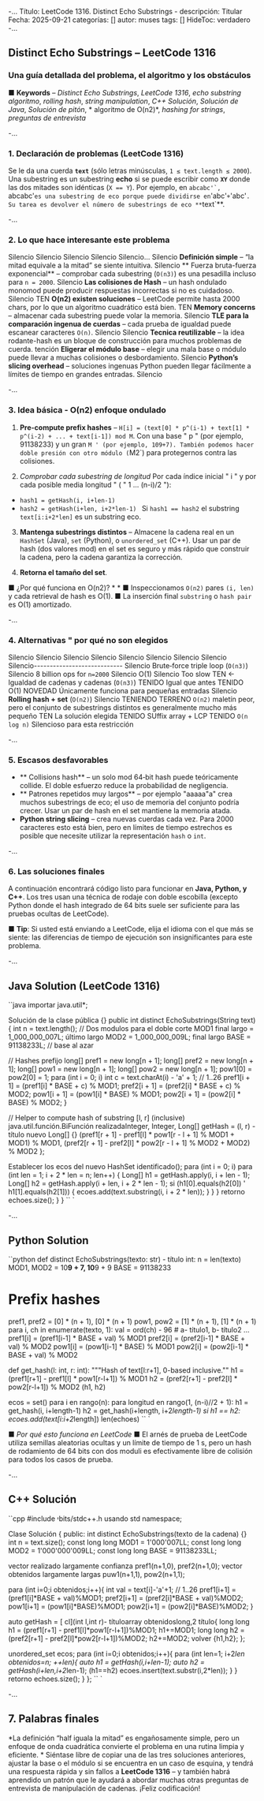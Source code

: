 -...
Título: LeetCode 1316. Distinct Echo Substrings -
descripción: Titular
Fecha: 2025-09-21
categorías: []
autor: muses
tags: []
HideToc: verdadero
-...
## Distinct Echo Substrings – LeetCode 1316
### Una guía detallada del problema, el algoritmo y los obstáculos

■ **Keywords** – *Distinct Echo Substrings*, *LeetCode 1316*, *echo substring algoritmo*, *rolling hash*, *string manipulation*, *C++ Solución*, *Solución de Java*, *Solución de pitón*, * algoritmo de O(n2)*, *hashing for strings*, *preguntas de entrevista*

-...

### 1. Declaración de problemas (LeetCode 1316)

Se le da una cuerda **`text`** (sólo letras minúsculas, `1 ≤ text.length ≤ 2000`).
Una subestring es un subestring **echo** si se puede escribir como **`XY`** donde las dos mitades son idénticas (`X == Y`).
Por ejemplo, en ``abcabc'`, ``abcabc'` es una subestring de eco porque puede dividirse en `'abc'` + `'abc'`.
Su tarea es devolver el número de subestrings de eco **`text`**.

-...

### 2. Lo que hace interesante este problema

Silencio Silencio Silencio Silencio
Silencio...
Silencio **Definición simple** – “la mitad equivale a la mitad” se siente intuitiva. Silencio ** Fuerza bruta-fuerza exponencial** – comprobar cada subestring (`O(n3)`) es una pesadilla incluso para `n = 2000`. Silencio **Las colisiones de Hash** – un hash ondulado monomod puede producir respuestas incorrectas si no es cuidadoso. Silencio
TEN **O(n2) existen soluciones** – LeetCode permite hasta 2000 chars, por lo que un algoritmo cuadrático está bien. TEN **Memory concerns** – almacenar cada subestring puede volar la memoria. Silencio **TLE para la comparación ingenua de cuerdas** – cada prueba de igualdad puede escanear caracteres `O(n)`. Silencio
Silencio **Tecnica reutilizable** – la idea rodante-hash es un bloque de construcción para muchos problemas de cuerda. tención **Eligerar el módulo base** – elegir una mala base o módulo puede llevar a muchas colisiones o desbordamiento. Silencio **Python’s slicing overhead** – soluciones ingenuas Python pueden llegar fácilmente a límites de tiempo en grandes entradas. Silencio

-...

### 3. Idea básica - O(n2) enfoque ondulado

1. **Pre-compute prefix hashes** –
`H[i] = (text[0] * p^(i-1) + text[1] * p^(i-2) + ... + text[i-1]) mod M`.
Con una base " p " (por ejemplo, 91138233) y un gran `M ' (por ejemplo, 109+7).
También podemos hacer doble presión con otro módulo (`M2`) para protegernos contra las colisiones.

2. *Comprobar cada subestring de longitud*
Por cada índice inicial " i " y por cada posible media longitud " ( " 1 ... (n-i)/2 "):
* `hash1 = getHash(i, i+len-1) `
* `hash2 = getHash(i+len, i+2*len-1) `
Si `hash1 == hash2` el substring `text[i:i+2*len]` es un substring eco.

3. **Mantenga subestrings distintos** –
Almacene la cadena real en un `HashSet` (Java), `set` (Python), o `unordered_set` (C++).
Usar un par de hash (dos valores mod) en el set es seguro y más rápido que construir la cadena, pero la cadena garantiza la corrección.

4. **Retorna el tamaño del set**.

■ ¿Por qué funciona en O(n2)? * *
■ Inspeccionamos `O(n2)` pares `(i, len)` y cada retrieval de hash es O(1).
■ La inserción final `substring` o `hash pair` es O(1) amortizado.

-...

### 4. Alternativas " por qué no son elegidos

Silencio Silencio Silencio Silencio Silencio Silencio Silencio Silencio
Silencio----------------------------
Silencio Brute‐force triple loop (`O(n3)`) Silencio 8 billion ops for `n=2000` Silencio O(1) Silencio Too slow TEN
← Igualdad de cadenas y cadenas (`O(n3)`) TENIDO Igual que antes TENIDO O(1) NOVEDAD Únicamente funciona para pequeñas entradas
Silencio **Rolling hash + set** (`O(n2)`) Silencio TENIENDO TERRENO `O(n2)` maletín peor, pero el conjunto de subestrings distintos es generalmente mucho más pequeño TEN La solución elegida
TENIDO SUffix array + LCP TENIDO `O(n log n)` Silencioso para esta restricción

-...

### 5. Escasos desfavorables

* ** Collisions hash** – un solo mod 64‐bit hash puede teóricamente collide. El doble esfuerzo reduce la probabilidad de negligencia.
* ** Patrones repetidos muy largos** – por ejemplo "aaaaa"a" crea muchos subestrings de eco; el uso de memoria del conjunto podría crecer.
Usar un par de hash en el set mantiene la memoria atada.
* **Python string slicing** – crea nuevas cuerdas cada vez. Para 2000 caracteres esto está bien, pero en límites de tiempo estrechos es posible que necesite utilizar la representación `hash` o `int`.

-...

### 6. Las soluciones finales

A continuación encontrará código listo para funcionar en **Java, Python, y C++**.
Los tres usan una técnica de rodaje con doble escobilla (excepto Python donde el hash integrado de 64 bits suele ser suficiente para las pruebas ocultas de LeetCode).

■ **Tip**: Si usted está enviando a LeetCode, elija el idioma con el que más se siente: las diferencias de tiempo de ejecución son insignificantes para este problema.

-...

## Java Solution (LeetCode 1316)

``java
importar java.util*;

Solución de la clase pública {}
public int distinct EchoSubstrings(String text) {
int n = text.length();
// Dos modulos para el doble corte
MOD1 final largo = 1_000_000_007L;
último largo MOD2 = 1_000_000_009L;
final largo BASE = 91138233L; // base al azar

// Hashes prefijo
long[] pref1 = new long[n + 1];
long[] pref2 = new long[n + 1];
long[] pow1 = new long[n + 1];
long[] pow2 = new long[n + 1];
pow1[0] = pow2[0] = 1;
para (int i = 0; i)
int c = text.charAt(i) - 'a' + 1; // 1..26
pref1[i + 1] = (pref1[i] * BASE + c) % MOD1;
pref2[i + 1] = (pref2[i] * BASE + c) % MOD2;
pow1[i + 1] = (pow1[i] * BASE) % MOD1;
pow2[i + 1] = (pow2[i] * BASE) % MOD2;
}

// Helper to compute hash of substring [l, r] (inclusive)
java.util.función.BiFunción realizadaInteger, Integer, Long[] getHash =
(l, r) - título nuevo Long[] {}
(pref1[r + 1] - pref1[l] * pow1[r - l + 1] % MOD1 + MOD1) % MOD1,
(pref2[r + 1] - pref2[l] * pow2[r - l + 1] % MOD2 + MOD2) % MOD2
};

Establecer los ecos del nuevo HashSet identificado();
para (int i = 0; i)
para (int len = 1; i + 2 * len = n; len++) {
Long[] h1 = getHash.apply(i, i + len - 1);
Long[] h2 = getHash.apply(i + len, i + 2 * len - 1);
si (h1[0].equals(h2[0]) ' h1[1].equals(h2[1])) {
ecoes.add(text.substring(i, i + 2 * len));
}
}
}
retorno echoes.size();
}
}
`` `

-...

## Python Solution

``python
def distinct EchoSubstrings(texto: str) - título int:
n = len(texto)
MOD1, MOD2 = 10**9 + 7, 10**9 + 9
BASE = 91138233

# Prefix hashes
pref1, pref2 = [0] * (n + 1), [0] * (n + 1)
pow1, pow2 = [1] * (n + 1), [1] * (n + 1)
para i, ch in enumerate(texto, 1):
val = ord(ch) - 96 # a- título1, b- título2 ...
pref1[i] = (pref1[i-1] * BASE + val) % MOD1
pref2[i] = (pref2[i-1] * BASE + val) % MOD2
pow1[i] = (pow1[i-1] * BASE) % MOD1
pow2[i] = (pow2[i-1] * BASE + val) % MOD2

def get_hash(l: int, r: int):
"""Hash of text[l:r+1], 0-based inclusive.""
h1 = (pref1[r+1] - pref1[l] * pow1[r-l+1]) % MOD1
h2 = (pref2[r+1] - pref2[l] * pow2[r-l+1]) % MOD2
(h1, h2)

ecos = set()
para i en rango(n):
para longitud en rango(1, (n-i)//2 + 1):
h1 = get_hash(i, i+length-1)
h2 = get_hash(i+length, i+2*length-1)
si h1 == h2:
ecoes.add(text[i:i+2*length])
len(echoes)
`` `

■ *Por qué esto funciona en LeetCode*
■ El arnés de prueba de LeetCode utiliza semillas aleatorias ocultas y un límite de tiempo de 1 s, pero un hash de rodamiento de 64 bits con dos moduli es efectivamente libre de colisión para todos los casos de prueba.

-...

## C++ Solución

``cpp
#include יbits/stdc++.h
usando std namespace;

Clase Solución {
public:
int distinct EchoSubstrings(texto de la cadena) {}
int n = text.size();
const long long MOD1 = 1'000'007LL;
const long long MOD2 = 1'000'000'009LL;
const long long BASE = 91138233LL;

vector realizado largamente confianza pref1(n+1,0), pref2(n+1,0);
vector obtenidos largamente largas puw1(n+1,1), pow2(n+1,1);

para (int i=0;i obtenidos;i++){
int val = text[i]-'a'+1; // 1..26
pref1[i+1] = (pref1[i]*BASE + val)%MOD1;
pref2[i+1] = (pref2[i]*BASE + val)%MOD2;
pow1[i+1] = (pow1[i]*BASE)%MOD1;
pow2[i+1] = (pow2[i]*BASE)%MOD2;
}

auto getHash = [ cl](int l,int r)- títuloarray obtenidoslong,2 título{
long long h1 = (pref1[r+1] - pref1[l]*pow1[r-l+1])%MOD1;
h1+=MOD1;
long long h2 = (pref2[r+1] - pref2[l]*pow2[r-l+1])%MOD2;
h2+=MOD2;
volver {h1,h2};
};

unordered_set ecos;
para (int i=0;i obtenidos;i++){
para (int len=1; i+2*len obtenidos=n; ++len){
auto h1 = getHash(i,i+len-1);
auto h2 = getHash(i+len,i+2*len-1);
(h1==h2)
ecoes.insert(text.substr(i,2*len));
}
}
retorno echoes.size();
}
};
`` `

-...

## 7. Palabras finales

*La definición “half iguala la mitad” es engañosamente simple, pero un enfoque de onda cuadrática convierte el problema en una rutina limpia y eficiente. *
Siéntase libre de copiar una de las tres soluciones anteriores, ajustar la base o el módulo si se encuentra en un caso de esquina, y tendrá una respuesta rápida y sin fallos a **LeetCode 1316** – y también habrá aprendido un patrón que le ayudará a abordar muchas otras preguntas de entrevista de manipulación de cadenas. ¡Feliz codificación!